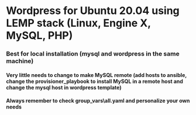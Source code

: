 # Wordpress for Ubuntu 20.04 using LEMP stack (Linux, Engine X, MySQL, PHP)

### Best for local installation (mysql and wordpress in the same machine)
#### Very little needs to change to make MySQL remote (add hosts to ansible, change the provisioner_playbook to install MySQL in a remote host and change the mysql host in wordpress template)
#### Always remember to check group_vars\all.yaml and personalize your own needs
